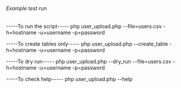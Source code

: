 ###### Example test run #######

-----To run the script-----
    php user_upload.php --file=users.csv -h=hostname -u=username -p=password

-----To create tables only-----
    php user_upload.php --create_table -h=hostname -u=username -p=password

-----To dry run-----
    php user_upload.php --dry_run --file=users.csv -h=hostname -u=username -p=password

-----To check help-----
    php user_upload.php --help